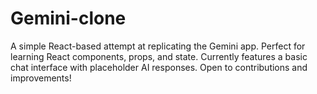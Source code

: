 # Gemini-clone
A simple React-based attempt at replicating the Gemini app. Perfect for learning React components, props, and state. Currently features a basic chat interface with placeholder AI responses. Open to contributions and improvements!
